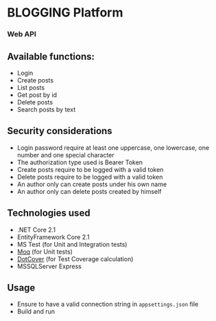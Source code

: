 # BLOGGING Platform
### Web API
## Available functions:
- Login
- Create posts
- List posts
- Get post by id
- Delete posts
- Search posts by text

## Security considerations
- Login password require at least one uppercase, one lowercase, one number and one special character
- The authorization type used is Bearer Token
- Create posts require to be logged with a valid token
- Delete posts require to be logged with a valid token
- An author only can create posts under his own name
- An author only can delete posts created by himself

## Technologies used
- .NET Core 2.1
- EntityFramework Core 2.1
- MS Test (for Unit and Integration tests)
- [Moq](https://github.com/moq/moq4) (for Unit tests)
- [DotCover](https://www.jetbrains.com/dotcover/) (for Test Coverage calculation)
- MSSQLServer Express

## Usage
- Ensure to have a valid connection string in `appsettings.json` file
- Build and run
